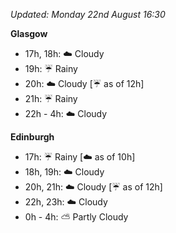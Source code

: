 *Updated: Monday 22nd August 16:30*

**Glasgow**

* 17h, 18h: :cloud: Cloudy
* 19h: :umbrella: Rainy
* 20h: :cloud: Cloudy [:umbrella: as of 12h]
* 21h: :umbrella: Rainy
* 22h - 4h: :cloud: Cloudy

**Edinburgh**

* 17h: :umbrella: Rainy [:cloud: as of 10h]
* 18h, 19h: :cloud: Cloudy
* 20h, 21h: :cloud: Cloudy [:umbrella: as of 12h]
* 22h, 23h: :cloud: Cloudy
* 0h - 4h: :partly_sunny: Partly Cloudy
